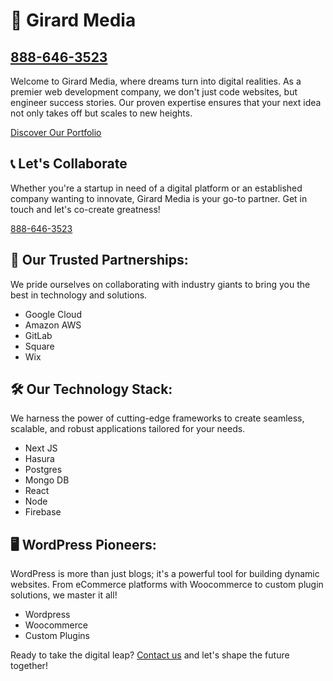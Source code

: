 <h1>🚀 Girard Media</h1>
<h2><a href="tel:+18886463523">888-646-3523</a></h2>
<p>Welcome to Girard Media, where dreams turn into digital realities. As a premier web development company, we don't just code websites, but engineer success stories. Our proven expertise ensures that your next idea not only takes off but scales to new heights.</p>
        <a href="https://girardmedia.com" target="_blank">Discover Our Portfolio</a>

<h2>📞 Let's Collaborate</h2>
        <p>Whether you're a startup in need of a digital platform or an established company wanting to innovate, Girard Media is your go-to partner. Get in touch and let's co-create greatness!</p>
        <p><a href="tel:+18886463523">888-646-3523</a></p>

<section>
        <h2>🤝 Our Trusted Partnerships:</h2>
        <p>We pride ourselves on collaborating with industry giants to bring you the best in technology and solutions.</p>
        <ul>
            <li><i class="fab fa-google"></i> Google Cloud</li>
            <li><i class="fab fa-aws"></i> Amazon AWS</li>
            <li><i class="fab fa-gitlab"></i> GitLab</li>
            <li><i class="fab fa-square"></i> Square</li>
            <li><i class="fab fa-wix"></i> Wix</li>
        </ul>
</section>

<section>
        <h2>🛠 Our Technology Stack:</h2>
        <p>We harness the power of cutting-edge frameworks to create seamless, scalable, and robust applications tailored for your needs.</p>
        <ul>
            <li>Next JS</li>
            <li>Hasura</li>
            <li>Postgres</li>
            <li>Mongo DB</li>
            <li>React</li>
            <li>Node</li>
            <li>Firebase</li>
        </ul>
</section>

<section>
        <h2>🖥 WordPress Pioneers:</h2>
        <p>WordPress is more than just blogs; it's a powerful tool for building dynamic websites. From eCommerce platforms with Woocommerce to custom plugin solutions, we master it all!</p>
        <ul>
            <li>Wordpress</li>
            <li>Woocommerce</li>
            <li>Custom Plugins</li>
        </ul>
</section>

<footer>
        <p>Ready to take the digital leap? <a href="https://girardmedia.com/contact" target="_blank">Contact us</a> and let's shape the future together!</p>
</footer>
